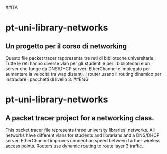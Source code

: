 ##ITA
# pt-uni-library-networks
## Un progetto per il corso di networking
Questo file packet tracer rappresenta tre reti di biblioteche universitarie.
Tutte le reti hanno diverse vlan per gli studenti e per i bibliotecari e un server che funge da DNS/DHCP server. EtherChannel è impiegato per aumentare la velocità tra wap distanti.
I router usano il routing dinamico per instradare i pacchetti di livello 3.
##ENG
# pt-uni-library-networks
## A packet tracer project for a networking class.
This packet tracer file represents three university libraries' networks. 
All networks have different vlans for students and librarians and a DNS/DHCP server. EtherChannel improves connection speed between further wireless access points.
Routers use dynamic routing to route layer 3 traffic.
